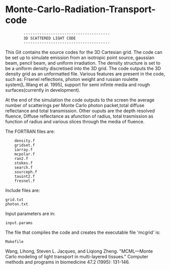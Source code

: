 # Monte-Carlo-Radiation-Transport-code
            --------------------------------------
            3D SCATTERED LIGHT CODE
            --------------------------------------

This Git contains the source codes for the 3D Cartesian grid. The code can be set up to simulate emission from an isotropic point source, gaussian beam, pencil beam, and uniform irradiation. The density structure is set to be a uniform density discretised into the 3D grid. The code outputs the 3D density grid as an unformatted file. Various features are present in the code, such as: Frsenel reflections, photon weight and russian roulette system[L.Wang et al. 1995], support for semi infinte media and rough surfaces(currently in development).

At the end of the simulation the code outputs to the screen the average number of scatterings per Monte Carlo photon packet,total diffuse reflectance and total transmission. Other ouputs are the depth resolved fluence, Diffuse reflectance as afunction of radius, total trasmission as function of radius and various slices through the media of fluence.

The FORTRAN files are:

        density.f
        gridset.f
        iarray.f
        mcpolar.f
        ran2.f
        stokes.f
        search.f
        sourceph.f
        tauint2.f
        fresnel.f
Include files are:

	grid.txt  
	photon.txt  

Input parameters are in:

	input.params

The file that compiles the code and creates the executable file 'mcgrid' is:

	Makefile


Wang, Lihong, Steven L. Jacques, and Liqiong Zheng. "MCML—Monte Carlo modeling of light transport in multi-layered tissues." Computer methods and programs in biomedicine 47.2 (1995): 131-146.
